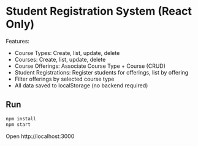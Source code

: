
# Student Registration System (React Only)

Features:
- Course Types: Create, list, update, delete
- Courses: Create, list, update, delete
- Course Offerings: Associate Course Type + Course (CRUD)
- Student Registrations: Register students for offerings, list by offering
- Filter offerings by selected course type
- All data saved to localStorage (no backend required)

## Run
```bash
npm install
npm start
```

Open http://localhost:3000
